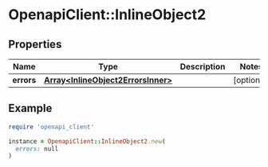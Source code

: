 # OpenapiClient::InlineObject2

## Properties

| Name | Type | Description | Notes |
| ---- | ---- | ----------- | ----- |
| **errors** | [**Array&lt;InlineObject2ErrorsInner&gt;**](InlineObject2ErrorsInner.md) |  | [optional] |

## Example

```ruby
require 'openapi_client'

instance = OpenapiClient::InlineObject2.new(
  errors: null
)
```

